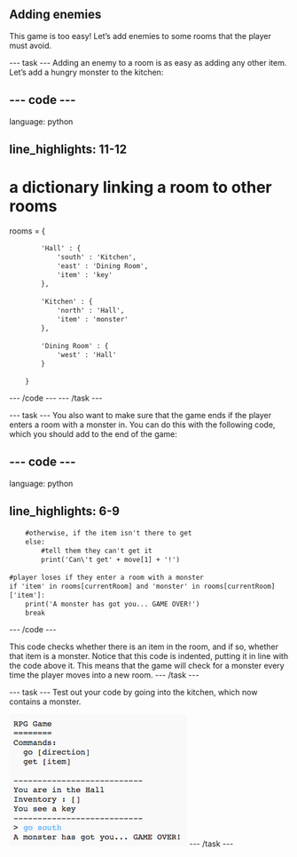 ## Adding enemies

This game is too easy! Let’s add enemies to some rooms that the player must avoid.

\--- task \--- Adding an enemy to a room is as easy as adding any other item. Let’s add a hungry monster to the kitchen:

## \--- code \---

language: python

## line_highlights: 11-12

# a dictionary linking a room to other rooms

rooms = {

            'Hall' : {
                'south' : 'Kitchen',
                'east' : 'Dining Room',
                'item' : 'key'
            },
    
            'Kitchen' : {
                'north' : 'Hall',
                'item' : 'monster'
            },
    
            'Dining Room' : {
                'west' : 'Hall'
            }
    
        }
    

\--- /code \--- \--- /task \---

\--- task \--- You also want to make sure that the game ends if the player enters a room with a monster in. You can do this with the following code, which you should add to the end of the game:

## \--- code \---

language: python

## line_highlights: 6-9

        #otherwise, if the item isn't there to get
        else:
            #tell them they can't get it
            print('Can\'t get' + move[1] + '!')
    
    #player loses if they enter a room with a monster
    if 'item' in rooms[currentRoom] and 'monster' in rooms[currentRoom]['item']:
        print('A monster has got you... GAME OVER!')
        break
    

\--- /code \---

This code checks whether there is an item in the room, and if so, whether that item is a monster. Notice that this code is indented, putting it in line with the code above it. This means that the game will check for a monster every time the player moves into a new room. \--- /task \---

\--- task \--- Test out your code by going into the kitchen, which now contains a monster.

![screenshot](images/rpg-monster-test.png) \--- /task \---